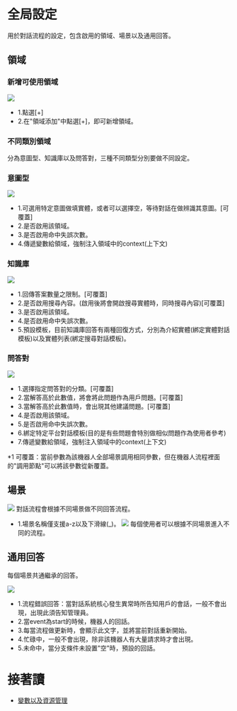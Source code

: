 # 全局設定
用於對話流程的設定，包含啟用的領域、場景以及通用回答。

## 領域

### 新增可使用領域
![](../../../../../images/docs/image059.png)
- 1.點選[+]
- 2.在"領域添加"中點選[+]，即可新增領域。

### 不同類別領域
分為意圖型、知識庫以及問答對，三種不同類型分別要做不同設定。

### 意圖型
![](../../../../../images/docs/image060.png)
- 1.可選用特定意圖做填實體，或者可以選擇空，等待對話在做辨識其意圖。[可覆蓋]
- 2.是否啟用該領域。
- 3.是否啟用命中失誤次數。
- 4.傳遞變數給領域，強制注入領域中的context(上下文)

### 知識庫
![](../../../../../images/docs/image062.png)
- 1.回傳答案數量之限制。[可覆蓋]
- 2.是否啟用搜尋內容。(啟用後將會開啟搜尋實體時，同時搜尋內容)[可覆蓋]
- 3.是否啟用該領域。
- 4.是否啟用命中失誤次數。
- 5.預設模板，目前知識庫回答有兩種回復方式，分別為介紹實體(綁定實體對話模板)以及實體列表(綁定搜尋對話模板)。

### 問答對
![](../../../../../images/docs/image061.png)
- 1.選擇指定問答對的分類。[可覆蓋]
- 2.當解答高於此數值，將會將此問題作為用戶問題。[可覆蓋]
- 3.當解答高於此數值時，會出現其他建議問題。[可覆蓋]
- 4.是否啟用該領域。
- 5.是否啟用命中失誤次數。
- 6.綁定特定平台對話模板(目的是有些問題會特別做相似問題作為使用者參考)
- 7.傳遞變數給領域，強制注入領域中的context(上下文)

*1 可覆蓋：當前參數為該機器人全部場景調用相同參數，但在機器人流程裡面的"調用節點"可以將該參數從新覆蓋。

## 場景

![](../../../../../images/docs/image063.png)
對話流程會根據不同場景做不同回答流程。
- 1.場景名稱僅支援a-z以及下滑線(_)。
![](../../../../../images/docs/image064.png)
每個使用者可以根據不同場景進入不同的流程。

## 通用回答

每個場景共通繼承的回答。

![](../../../../../images/docs/image065.png)
- 1.流程錯誤回答：當對話系統核心發生異常時所告知用戶的會話，一般不會出現，出現此須告知管理員。
- 2.當event為start的時候，機器人的回話。
- 3.每當流程做更新時，會顯示此文字，並將當前對話重新開始。
- 4.忙碌中，一般不會出現，除非該機器人有大量請求時才會出現。
- 5.未命中，當分支條件未設置"空"時，預設的回話。

# 接著讀
- [變數以及資源管理](/products/dmflow/tutorials/docs/bot-resource.html)